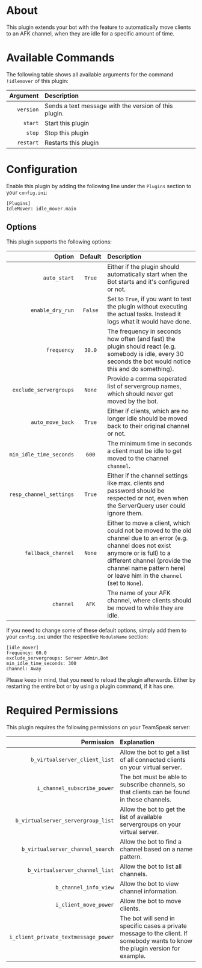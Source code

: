 # About

This plugin extends your bot with the feature to automatically move clients to an AFK channel, when they are idle for a specific amount of time.


# Available Commands

The following table shows all available arguments for the command `!idlemover` of this plugin:

| Argument | Description |
| ---:   | :--- |
| `version` | Sends a text message with the version of this plugin. |
| `start` | Start this plugin |
| `stop` | Stop this plugin |
| `restart` | Restarts this plugin |


# Configuration

Enable this plugin by adding the following line under the `Plugins` section to your `config.ini`:

```
[Plugins]
IdleMover: idle_mover.main
```

## Options

This plugin supports the following options:

| Option | Default | Description |
| ---: | :---: | :--- |
| `auto_start` | `True` | Either if the plugin should automatically start when the Bot starts and it's configured or not. |
| `enable_dry_run` | `False` | Set to `True`, if you want to test the plugin without executing the actual tasks. Instead it logs what it would have done. |
| `frequency` | `30.0` | The frequency in seconds how often (and fast) the plugin should react (e.g. somebody is idle, every 30 seconds the bot would notice this and do something). |
| `exclude_servergroups` | `None` | Provide a comma seperated list of servergroup names, which should never get moved by the bot. |
| `auto_move_back` | `True` | Either if clients, which are no longer idle should be moved back to their original channel or not. |
| `min_idle_time_seconds` | `600` | The minimum time in seconds a client must be idle to get moved to the channel `channel`. |
| `resp_channel_settings` | `True` | Either if the channel settings like max. clients and password should be respected or not, even when the ServerQuery user could ignore them. |
| `fallback_channel` | `None` | Either to move a client, which could not be moved to the old channel due to an error (e.g. channel does not exist anymore or is full) to a different channel (provide the channel name pattern here) or leave him in the `channel` (set to `None`). |
| `channel` | `AFK` | The name of your AFK channel, where clients should be moved to while they are idle. |

If you need to change some of these default options, simply add them to your `config.ini` under the respective `ModuleName` section:

```
[idle_mover]
frequency: 60.0
exclude_servergroups: Server Admin,Bot
min_idle_time_seconds: 300
channel: Away
```

Please keep in mind, that you need to reload the plugin afterwards. Either by restarting the entire bot or by using a plugin command, if it has one.


# Required Permissions

This plugin requires the following permissions on your TeamSpeak server:

| Permission | Explanation |
| ---: | :--- |
| `b_virtualserver_client_list` | Allow the bot to get a list of all connected clients on your virtual server. |
| `i_channel_subscribe_power` | The bot must be able to subscribe channels, so that clients can be found in those channels. |
| `b_virtualserver_servergroup_list` | Allow the bot to get the list of available servergroups on your virtual server. |
| `b_virtualserver_channel_search` | Allow the bot to find a channel based on a name pattern. |
| `b_virtualserver_channel_list` | Allow the bot to list all channels. |
| `b_channel_info_view` | Allow the bot to view channel information. |
| `i_client_move_power` | Allow the bot to move clients. |
| `i_client_private_textmessage_power` | The bot will send in specific cases a private message to the client. If somebody wants to know the plugin version for example. |
